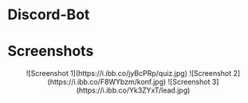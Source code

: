 # Discord-Bot

# Screenshots
<p align="center">
![Screenshot 1](https://i.ibb.co/jyBcPRp/quiz.jpg)
![Screenshot 2](https://i.ibb.co/F8WYbzm/konf.jpg)
![Screenshot 3](https://i.ibb.co/Yk3ZYxT/lead.jpg)
</p>
